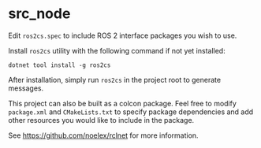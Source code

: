# src_node

Edit `ros2cs.spec` to include ROS 2 interface packages you wish to use.

Install `ros2cs` utility with the following command if not yet installed:
```
dotnet tool install -g ros2cs
```
After installation, simply run `ros2cs` in the project root to generate messages.

This project can also be built as a colcon package. Feel free to modify `package.xml`
and `CMakeLists.txt` to specify package dependencies and add other resources
you would like to include in the package.

See https://github.com/noelex/rclnet for more information.
